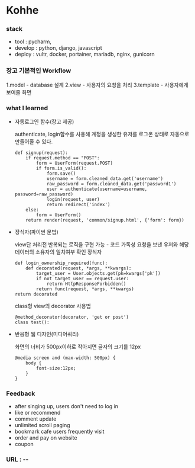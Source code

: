 # Kohhe

### stack 
- tool : pycharm,
- develop : python, django, javascript
- deploy : vultr, docker, portainer, mariadb, nginx, gunicorn

### 장고 기본적인 Workflow

1.model - database 설계
2.view  - 사용자의 요청을 처리
3.template - 사용자에게 보여줄 화면



### what I learned
- 자동로그인 함수(장고 제공)

    authenticate, login함수를 사용해 
    계정을 생성한 유저를 로그온 상태로 자동으로 만들어줄 수 있다.
    ```
    def signup(request):
        if request.method == "POST":
            form = UserForm(request.POST)
            if form.is_valid():
                form.save()
                username = form.cleaned_data.get('username')
                raw_password = form.cleaned_data.get('password1')
                user = authenticate(username=username, password=raw_password)
                login(request, user)
                return redirect('index')
        else:
            form = UserForm()
        return render(request, 'common/signup.html', {'form': form})
    ```
    
- 장식자(파이썬 문법)

    view단 처리전 반복되는 로직을 구현 가능 - 코드 가독성
    요청을 보낸 유저와 해당 데이터의 소유자의 일치여부 확인 장식자
    ```
    def login_ownership_required(func):
        def decorated(request, *args, **kwargs):
            target_user = User.objects.get(pk=kwargs['pk'])
            if not target_user == request.user:
                return HttpResponseForbidden()
            return func(request, *args, **kwargs)
    return decorated
    ```
    class형 view의 decorator 사용법
    ```
    @method_decorator(decorator, 'get or post')
    class test():
    ```

- 반응형 웹 디자인(미디어쿼리)

    화면의 너비가 500px이하로 작아지면 글자의 크기를 12px
    ```
    @media screen and (max-width: 500px) {
        body {
            font-size:12px;
        }
    }
    ```
    
### Feedback
- after singing up, users don't need to log in
- like or recommend 
- comment update
- unlimited scroll paging
- bookmark cafe users frequently visit
- order and pay on website
- coupon

### URL : -- 




